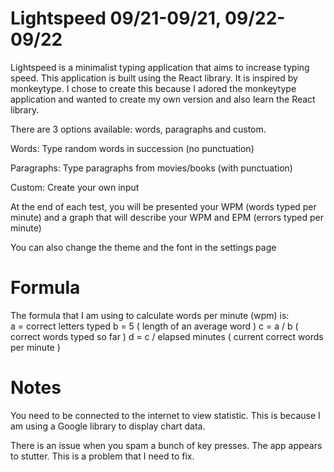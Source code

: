 # Lightspeed 09/21-09/21, 09/22-09/22

Lightspeed is a minimalist typing application that aims to increase typing speed.
This application is built using the React library. It is inspired by monkeytype.
I chose to create this because I adored the monkeytype application and wanted to
create my own version and also learn the React library.

There are 3 options available: words, paragraphs and custom.

Words: Type random words in succession (no punctuation)

Paragraphs: Type paragraphs from movies/books (with punctuation)

Custom: Create your own input

At the end of each test, you will be presented your WPM (words typed per minute) and a graph
that will describe your WPM and EPM (errors typed per minute)

You can also change the theme and the font in the settings page

# Formula
The formula that I am using to calculate words per minute (wpm) is: <br>
a = correct letters typed
b = 5 ( length of an average word )
c = a / b  ( correct words typed so far )
d = c / elapsed minutes ( current correct words per minute )

# Notes
You need to be connected to the internet to view statistic. This is because I am using a Google library to display chart data.

There is an issue when you spam a bunch of key presses. The app appears to stutter. This is a problem that I need to fix.
